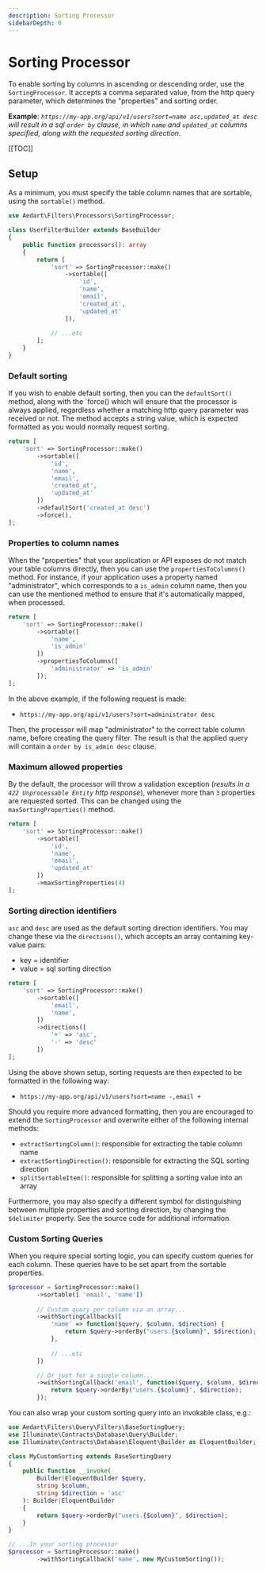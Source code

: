 ```yaml
---
description: Sorting Processor
sidebarDepth: 0
---
```


# Sorting Processor

To enable sorting by columns in ascending or descending order, use the `SortingProcessor`.
It accepts a comma separated value, from the http query parameter, which determines the "properties" and sorting order. 

**Example**: _`https://my-app.org/api/v1/users?sort=name asc,updated_at desc` will result in a sql `order by` clause, in which `name` and `updated_at` columns specified, along with the requested sorting direction._

[[TOC]]

## Setup

As a minimum, you must specify the table column names that are sortable, using the `sortable()` method. 

```php
use Aedart\Filters\Processors\SortingProcessor;

class UserFilterBuilder extends BaseBuilder
{
    public function processors(): array
    {
        return [
            'sort' => SortingProcessor::make()
                ->sortable([
                    'id',
                    'name',
                    'email',
                    'created_at',
                    'updated_at'
                ]),
            
            // ...etc
        ];
    }
}
```

### Default sorting

If you wish to enable default sorting, then you can the `defaultSort()` method, along with the `force() which will ensure that the processor is always applied, regardless whether a matching http query parameter was received or not.
The method accepts a string value, which is expected formatted as you would normally request sorting.

```php
return [
    'sort' => SortingProcessor::make()
        ->sortable([
            'id',
            'name',
            'email',
            'created_at',
            'updated_at'
        ])
        ->defaultSort('created_at desc')
        ->force(),
];
```

### Properties to column names

When the "properties" that your application or API exposes do not match your table columns directly, then you can use the `propertiesToColumns()` method.
For instance, if your application uses a property named "administrator", which corresponds to a `is_admin` column name, then you can use the mentioned method to ensure that it's automatically mapped, when processed.

```php
return [
    'sort' => SortingProcessor::make()
        ->sortable([
            'name',
            'is_admin'
        ])
        ->propertiesToColumns([
            'administrator' => 'is_admin'
        ]);
];
```

In the above example, if the following request is made:

* `https://my-app.org/api/v1/users?sort=administrator desc`

Then, the processor will map "administrator" to the correct table column name, before creating the query filter.
The result is that the applied query will contain a `order by is_admin desc` clause.

### Maximum allowed properties

By the default, the processor will throw a validation exception (_results in a `422 Unprocessable Entity` http response_), whenever more than `3` properties are requested sorted.
This can be changed using the `maxSortingProperties()` method.

```php
return [
    'sort' => SortingProcessor::make()
        ->sortable([
            'id',
            'name',
            'email',
            'updated_at'
        ])
        ->maxSortingProperties(4)
];
```

### Sorting direction identifiers

`asc` and `desc` are used as the default sorting direction identifiers. You may change these via the `directions()`, which accepts an array containing key-value pairs:

* key = identifier
* value = sql sorting direction

```php
return [
    'sort' => SortingProcessor::make()
        ->sortable([
            'email',
            'name',
        ])
        ->directions([
            '+' => 'asc',
            '-' => 'desc'
        ])
];
```

Using the above shown setup, sorting requests are then expected to be formatted in the following way:

* `https://my-app.org/api/v1/users?sort=name -,email +`

Should you require more advanced formatting, then you are encouraged to extend the `SortingProcessor` and overwrite either of the following internal methods:

* `extractSortingColumn()`: responsible for extracting the table column name
* `extractSortingDirection()`: responsible for extracting the SQL sorting direction
* `splitSortableItem()`: responsible for splitting a sorting value into an array

Furthermore, you may also specify a different symbol for distinguishing between multiple properties and sorting direction, by changing the `$delimiter` property.
See the source code for additional information.

### Custom Sorting Queries

When you require special sorting logic, you can specify custom queries for each column.
These queries have to be set apart from the sortable properties.

```php
$processor = SortingProcessor::make()
        ->sortable([ 'email', 'name'])
        
        // Custom query per column via an array...
        ->withSortingCallbacks([
            'name' => function($query, $column, $direction) {
                return $query->orderBy("users.{$column}", $direction);
            },
            
            // ...etc
        ])

        // Or just for a single column...
        ->withSortingCallback('email', function($query, $column, $direction) {
            return $query->orderBy("users.{$column}", $direction);
        });
```

You can also wrap your custom sorting query into an invokable class, e.g.:

```php
use Aedart\Filters\Query\Filters\BaseSortingQuery;
use Illuminate\Contracts\Database\Query\Builder;
use Illuminate\Contracts\Database\Eloquent\Builder as EloquentBuilder;

class MyCustomSorting extends BaseSortingQuery
{
    public function __invoke(
        Builder|EloquentBuilder $query,
        string $column,
        string $direction = 'asc'
    ): Builder|EloquentBuilder
    {
        return $query->orderBy("users.{$column}", $direction);
    }
}

// ...In your sorting processor
$processor = SortingProcessor::make()
        ->withSortingCallback('name', new MyCustomSorting());
```